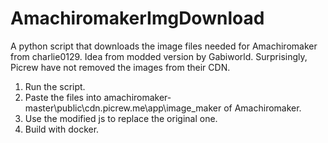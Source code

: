 # AmachiromakerImgDownload
A python script that downloads the image files needed for Amachiromaker from charlie0129. Idea from modded version by Gabiworld.
Surprisingly, Picrew have not removed the images from their CDN.
1. Run the script.
2. Paste the files into amachiromaker-master\public\cdn.picrew.me\app\image_maker of Amachiromaker.
3. Use the modified js to replace the original one.
4. Build with docker.
